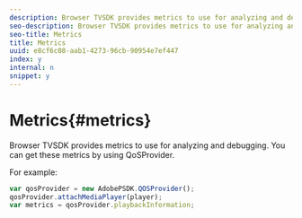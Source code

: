 ```yaml
---
description: Browser TVSDK provides metrics to use for analyzing and debugging. You can get these metrics by using QoSProvider.
seo-description: Browser TVSDK provides metrics to use for analyzing and debugging. You can get these metrics by using QoSProvider.
seo-title: Metrics
title: Metrics
uuid: e8cf6c08-aab1-4273-96cb-90954e7ef447
index: y
internal: n
snippet: y
---
```


# Metrics{#metrics}

Browser TVSDK provides metrics to use for analyzing and debugging. You can get these metrics by using QoSProvider.

For example: 

```js
var qosProvider = new AdobePSDK.QOSProvider(); 
qosProvider.attachMediaPlayer(player); 
var metrics = qosProvider.playbackInformation;
```

